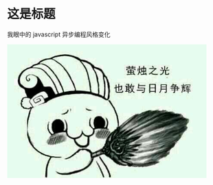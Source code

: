 # 这是标题
我眼中的 javascript 异步编程风格变化


![ec1d29292df5e0fe75c0c0b25e6034a85fdf72af](media/15108379400724/ec1d29292df5e0fe75c0c0b25e6034a85fdf72af.jpg)
